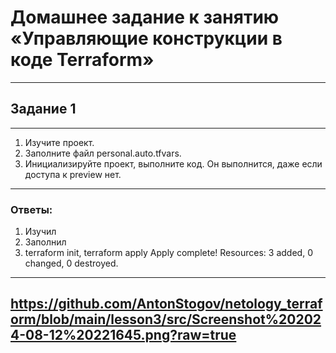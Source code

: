 # Домашнее задание к занятию «Управляющие конструкции в коде Terraform»
---
## Задание 1
---
1. Изучите проект.
2. Заполните файл personal.auto.tfvars.
3. Инициализируйте проект, выполните код. Он выполнится, даже если доступа к preview нет.
---
### Ответы:
1. Изучил
2. Заполнил
3. terraform init, terraform apply
Apply complete! Resources: 3 added, 0 changed, 0 destroyed.
---
https://github.com/AntonStogov/netology_terraform/blob/main/lesson3/src/Screenshot%202024-08-12%20221645.png?raw=true
---
